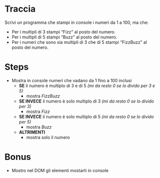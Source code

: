 # Traccia
Scrivi un programma che stampi in console i numeri da 1 a 100, ma che:
- Per i multipli di 3 stampi “Fizz” al posto del numero.
- Per i multipli di 5 stampi “Buzz” al posto del numero.
- Per i numeri che sono sia multipli di 3 che di 5 stampi “FizzBuzz” al posto del numero.

# Steps
- Mostra in console numeri che vadano da 1 fino a 100 inclusi
    - **SE** il numero è multiplo di 3 e di 5 *(mi da resto 0 se lo divido per 3 e 5)*
        - mostra *FizzBuzz*
    - **SE INVECE** il numero è solo multiplo di 3 *(mi da resto 0 se lo divido per 3)*
        - mostra *Fizz*
    - **SE INVECE** il numero è solo multiplo di 5 *(mi da resto 0 se lo divido per 5)*
        - mostra *Buzz*
    - **ALTRIMENTI**
        - mostra solo il numero

# Bonus
- Mostro nel DOM gli elementi mostarti in console

